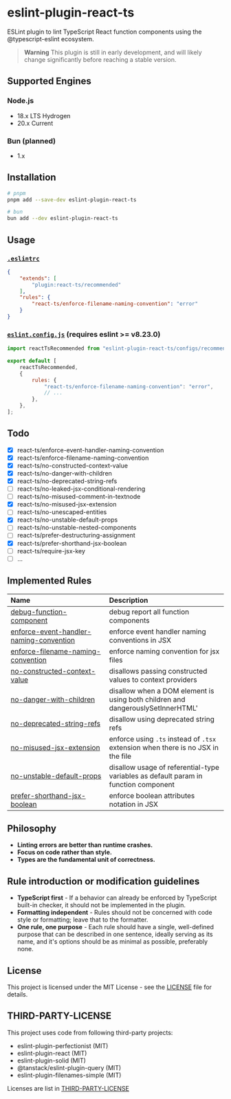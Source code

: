 # eslint-plugin-react-ts

ESLint plugin to lint TypeScript React function components using the @typescript-eslint ecosystem.

> **Warning**
> This plugin is still in early development, and will likely change significantly before reaching a stable version.

## Supported Engines

### Node.js

- 18.x LTS Hydrogen
- 20.x Current

### Bun (planned)

- 1.x

## Installation

```bash
# pnpm
pnpm add --save-dev eslint-plugin-react-ts

# bun
bun add --dev eslint-plugin-react-ts
```

## Usage

### [`.eslintrc`](https://eslint.org/docs/latest/use/configure/configuration-files)

```json
{
    "extends": [
        "plugin:react-ts/recommended"
    ],
    "rules": {
        "react-ts/enforce-filename-naming-convention": "error"
    }
}
```

### [`eslint.config.js`](https://eslint.org/docs/latest/use/configure/configuration-files-new) (requires eslint >= v8.23.0)

```js
import reactTsRecommended from "eslint-plugin-react-ts/configs/recommended";

export default [
    reactTsRecommended,
    {
        rules: {
            "react-ts/enforce-filename-naming-convention": "error",
            // ...
        },
    },
];
```

## Todo

- [x] react-ts/enforce-event-handler-naming-convention
- [x] react-ts/enforce-filename-naming-convention
- [x] react-ts/no-constructed-context-value
- [x] react-ts/no-danger-with-children
- [x] react-ts/no-deprecated-string-refs
- [ ] react-ts/no-leaked-jsx-conditional-rendering
- [ ] react-ts/no-misused-comment-in-textnode
- [x] react-ts/no-misused-jsx-extension
- [ ] react-ts/no-unescaped-entities
- [x] react-ts/no-unstable-default-props
- [ ] react-ts/no-unstable-nested-components
- [ ] react-ts/prefer-destructuring-assignment
- [x] react-ts/prefer-shorthand-jsx-boolean
- [ ] react-ts/require-jsx-key
- [ ] ...

## Implemented Rules

<!-- begin auto-generated rules list -->

| Name                                                                                                                                                        | Description                                                                         |
| :---------------------------------------------------------------------------------------------------------------------------------------------------------- | :---------------------------------------------------------------------------------- |
| [debug-function-component](https://github.com/Rel1cx/eslint-plugin-react-ts/blob/main/docs/rules/debug-function-component.md)                               | debug report all function components                                                |
| [enforce-event-handler-naming-convention](https://github.com/Rel1cx/eslint-plugin-react-ts/blob/main/docs/rules/enforce-event-handler-naming-convention.md) | enforce event handler naming conventions in JSX                                     |
| [enforce-filename-naming-convention](https://github.com/Rel1cx/eslint-plugin-react-ts/blob/main/docs/rules/enforce-filename-naming-convention.md)           | enforce naming convention for jsx files                                             |
| [no-constructed-context-value](https://github.com/Rel1cx/eslint-plugin-react-ts/blob/main/docs/rules/no-constructed-context-value.md)                       | disallows passing constructed values to context providers                           |
| [no-danger-with-children](https://github.com/Rel1cx/eslint-plugin-react-ts/blob/main/docs/rules/no-danger-with-children.md)                                 | disallow when a DOM element is using both children and dangerouslySetInnerHTML'     |
| [no-deprecated-string-refs](https://github.com/Rel1cx/eslint-plugin-react-ts/blob/main/docs/rules/no-deprecated-string-refs.md)                             | disallow using deprecated string refs                                               |
| [no-misused-jsx-extension](https://github.com/Rel1cx/eslint-plugin-react-ts/blob/main/docs/rules/no-misused-jsx-extension.md)                               | enforce using `.ts` instead of `.tsx` extension when there is no JSX in the file    |
| [no-unstable-default-props](https://github.com/Rel1cx/eslint-plugin-react-ts/blob/main/docs/rules/no-unstable-default-props.md)                             | disallow usage of referential-type variables as default param in function component |
| [prefer-shorthand-jsx-boolean](https://github.com/Rel1cx/eslint-plugin-react-ts/blob/main/docs/rules/prefer-shorthand-jsx-boolean.md)                       | enforce boolean attributes notation in JSX                                          |

<!-- end auto-generated rules list -->

## Philosophy

- **Linting errors are better than runtime crashes.**
- **Focus on code rather than style.**
- **Types are the fundamental unit of correctness.**

## Rule introduction or modification guidelines

- **TypeScript first** - If a behavior can already be enforced by TypeScript built-in checker, it should not be implemented in the plugin.
- **Formatting independent** - Rules should not be concerned with code style or formatting; leave that to the formatter.
- **One rule, one purpose** - Each rule should have a single, well-defined purpose that can be described in one sentence, ideally serving as its name, and it's options should be as minimal as possible, preferably none.

## License

This project is licensed under the MIT License - see the [LICENSE](LICENSE) file for details.

## THIRD-PARTY-LICENSE

This project uses code from following third-party projects:

- eslint-plugin-perfectionist (MIT)
- eslint-plugin-react (MIT)
- eslint-plugin-solid (MIT)
- @tanstack/eslint-plugin-query (MIT)
- eslint-plugin-filenames-simple (MIT)

Licenses are list in [THIRD-PARTY-LICENSE](THIRD-PARTY-LICENSE)
